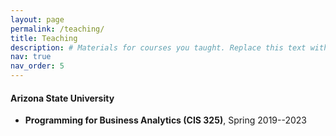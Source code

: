 ```yaml
---
layout: page
permalink: /teaching/
title: Teaching
description: # Materials for courses you taught. Replace this text with your description.
nav: true
nav_order: 5
---
```


<!-- For now, this page is assumed to be a static description of your courses. You can convert it to a collection similar to `_projects/` so that you can have a dedicated page for each course.

Organize your courses by years, topics, or universities, however you like! -->


<!-- <br/> -->

#### Arizona State University

- **Programming for Business Analytics (CIS 325)**, Spring 2019--2023




<!-- <div class="teaching">
  <h2>Arizona State University</h2>

  <ol class="course">
    <li>
        <div class="row">
            <div class="col-sm-2 abbr">
                <abbr class="badge">Spring 2023</abbr>
            </div>
            <div class="p-0 col-sm-10">
                <div class="title">CIS 325: Programming for Business Analytics</div>
                <div class="author">(Undergraduate), Instructor</div>
            </div>
        </div>
    </li>
    <li>
        <div class="row">
            <div class="col-sm-2 abbr">
                <abbr class="badge">Spring 2022</abbr>
            </div>
            <div class="p-0 col-sm-10">
                <div class="title">CIS 325: Programming for Business Analytics</div>
                <div class="author">(Undergraduate), Instructor</div>
            </div>
        </div>
    </li>
    <li>
        <div class="row">
            <div class="col-sm-2 abbr">
                <abbr class="badge">Spring 2021</abbr>
            </div>
            <div class="p-0 col-sm-10">
                <div class="title">CIS 325: Programming for Business Analytics</div>
                <div class="author">(Undergraduate), Instructor</div>
            </div>
        </div>
    </li>
    <li>
        <div class="row">
            <div class="col-sm-2 abbr">
                <abbr class="badge">Spring 2020</abbr>
            </div>
            <div class="p-0 col-sm-10">
                <div class="title">CIS 325: Programming for Business Analytics</div>
                <div class="author">(Undergraduate), Instructor</div>
            </div>
        </div>
    </li>
  </ol>
  
</div> -->
